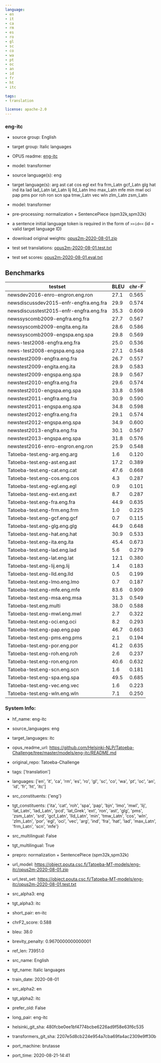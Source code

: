 ```yaml
---
language: 
- en
- it
- ca
- rm
- es
- ro
- gl
- sc
- co
- wa
- pt
- oc
- an
- id
- fr
- ht
- itc

tags:
- translation

license: apache-2.0
---
```


### eng-itc

* source group: English 
* target group: Italic languages 
*  OPUS readme: [eng-itc](https://github.com/Helsinki-NLP/Tatoeba-Challenge/tree/master/models/eng-itc/README.md)

*  model: transformer
* source language(s): eng
* target language(s): arg ast cat cos egl ext fra frm_Latn gcf_Latn glg hat ind ita lad lad_Latn lat_Latn lij lld_Latn lmo max_Latn mfe min mwl oci pap pms por roh ron scn spa tmw_Latn vec wln zlm_Latn zsm_Latn
* model: transformer
* pre-processing: normalization + SentencePiece (spm32k,spm32k)
* a sentence initial language token is required in the form of `>>id<<` (id = valid target language ID)
* download original weights: [opus2m-2020-08-01.zip](https://object.pouta.csc.fi/Tatoeba-MT-models/eng-itc/opus2m-2020-08-01.zip)
* test set translations: [opus2m-2020-08-01.test.txt](https://object.pouta.csc.fi/Tatoeba-MT-models/eng-itc/opus2m-2020-08-01.test.txt)
* test set scores: [opus2m-2020-08-01.eval.txt](https://object.pouta.csc.fi/Tatoeba-MT-models/eng-itc/opus2m-2020-08-01.eval.txt)

## Benchmarks

| testset               | BLEU  | chr-F |
|-----------------------|-------|-------|
| newsdev2016-enro-engron.eng.ron 	| 27.1 	| 0.565 |
| newsdiscussdev2015-enfr-engfra.eng.fra 	| 29.9 	| 0.574 |
| newsdiscusstest2015-enfr-engfra.eng.fra 	| 35.3 	| 0.609 |
| newssyscomb2009-engfra.eng.fra 	| 27.7 	| 0.567 |
| newssyscomb2009-engita.eng.ita 	| 28.6 	| 0.586 |
| newssyscomb2009-engspa.eng.spa 	| 29.8 	| 0.569 |
| news-test2008-engfra.eng.fra 	| 25.0 	| 0.536 |
| news-test2008-engspa.eng.spa 	| 27.1 	| 0.548 |
| newstest2009-engfra.eng.fra 	| 26.7 	| 0.557 |
| newstest2009-engita.eng.ita 	| 28.9 	| 0.583 |
| newstest2009-engspa.eng.spa 	| 28.9 	| 0.567 |
| newstest2010-engfra.eng.fra 	| 29.6 	| 0.574 |
| newstest2010-engspa.eng.spa 	| 33.8 	| 0.598 |
| newstest2011-engfra.eng.fra 	| 30.9 	| 0.590 |
| newstest2011-engspa.eng.spa 	| 34.8 	| 0.598 |
| newstest2012-engfra.eng.fra 	| 29.1 	| 0.574 |
| newstest2012-engspa.eng.spa 	| 34.9 	| 0.600 |
| newstest2013-engfra.eng.fra 	| 30.1 	| 0.567 |
| newstest2013-engspa.eng.spa 	| 31.8 	| 0.576 |
| newstest2016-enro-engron.eng.ron 	| 25.9 	| 0.548 |
| Tatoeba-test.eng-arg.eng.arg 	| 1.6 	| 0.120 |
| Tatoeba-test.eng-ast.eng.ast 	| 17.2 	| 0.389 |
| Tatoeba-test.eng-cat.eng.cat 	| 47.6 	| 0.668 |
| Tatoeba-test.eng-cos.eng.cos 	| 4.3 	| 0.287 |
| Tatoeba-test.eng-egl.eng.egl 	| 0.9 	| 0.101 |
| Tatoeba-test.eng-ext.eng.ext 	| 8.7 	| 0.287 |
| Tatoeba-test.eng-fra.eng.fra 	| 44.9 	| 0.635 |
| Tatoeba-test.eng-frm.eng.frm 	| 1.0 	| 0.225 |
| Tatoeba-test.eng-gcf.eng.gcf 	| 0.7 	| 0.115 |
| Tatoeba-test.eng-glg.eng.glg 	| 44.9 	| 0.648 |
| Tatoeba-test.eng-hat.eng.hat 	| 30.9 	| 0.533 |
| Tatoeba-test.eng-ita.eng.ita 	| 45.4 	| 0.673 |
| Tatoeba-test.eng-lad.eng.lad 	| 5.6 	| 0.279 |
| Tatoeba-test.eng-lat.eng.lat 	| 12.1 	| 0.380 |
| Tatoeba-test.eng-lij.eng.lij 	| 1.4 	| 0.183 |
| Tatoeba-test.eng-lld.eng.lld 	| 0.5 	| 0.199 |
| Tatoeba-test.eng-lmo.eng.lmo 	| 0.7 	| 0.187 |
| Tatoeba-test.eng-mfe.eng.mfe 	| 83.6 	| 0.909 |
| Tatoeba-test.eng-msa.eng.msa 	| 31.3 	| 0.549 |
| Tatoeba-test.eng.multi 	| 38.0 	| 0.588 |
| Tatoeba-test.eng-mwl.eng.mwl 	| 2.7 	| 0.322 |
| Tatoeba-test.eng-oci.eng.oci 	| 8.2 	| 0.293 |
| Tatoeba-test.eng-pap.eng.pap 	| 46.7 	| 0.663 |
| Tatoeba-test.eng-pms.eng.pms 	| 2.1 	| 0.194 |
| Tatoeba-test.eng-por.eng.por 	| 41.2 	| 0.635 |
| Tatoeba-test.eng-roh.eng.roh 	| 2.6 	| 0.237 |
| Tatoeba-test.eng-ron.eng.ron 	| 40.6 	| 0.632 |
| Tatoeba-test.eng-scn.eng.scn 	| 1.6 	| 0.181 |
| Tatoeba-test.eng-spa.eng.spa 	| 49.5 	| 0.685 |
| Tatoeba-test.eng-vec.eng.vec 	| 1.6 	| 0.223 |
| Tatoeba-test.eng-wln.eng.wln 	| 7.1 	| 0.250 |


### System Info: 
- hf_name: eng-itc

- source_languages: eng

- target_languages: itc

- opus_readme_url: https://github.com/Helsinki-NLP/Tatoeba-Challenge/tree/master/models/eng-itc/README.md

- original_repo: Tatoeba-Challenge

- tags: ['translation']

- languages: ['en', 'it', 'ca', 'rm', 'es', 'ro', 'gl', 'sc', 'co', 'wa', 'pt', 'oc', 'an', 'id', 'fr', 'ht', 'itc']

- src_constituents: {'eng'}

- tgt_constituents: {'ita', 'cat', 'roh', 'spa', 'pap', 'bjn', 'lmo', 'mwl', 'lij', 'lat_Latn', 'lad_Latn', 'pcd', 'lat_Grek', 'ext', 'ron', 'ast', 'glg', 'pms', 'zsm_Latn', 'srd', 'gcf_Latn', 'lld_Latn', 'min', 'tmw_Latn', 'cos', 'wln', 'zlm_Latn', 'por', 'egl', 'oci', 'vec', 'arg', 'ind', 'fra', 'hat', 'lad', 'max_Latn', 'frm_Latn', 'scn', 'mfe'}

- src_multilingual: False

- tgt_multilingual: True

- prepro:  normalization + SentencePiece (spm32k,spm32k)

- url_model: https://object.pouta.csc.fi/Tatoeba-MT-models/eng-itc/opus2m-2020-08-01.zip

- url_test_set: https://object.pouta.csc.fi/Tatoeba-MT-models/eng-itc/opus2m-2020-08-01.test.txt

- src_alpha3: eng

- tgt_alpha3: itc

- short_pair: en-itc

- chrF2_score: 0.588

- bleu: 38.0

- brevity_penalty: 0.9670000000000001

- ref_len: 73951.0

- src_name: English

- tgt_name: Italic languages

- train_date: 2020-08-01

- src_alpha2: en

- tgt_alpha2: itc

- prefer_old: False

- long_pair: eng-itc

- helsinki_git_sha: 480fcbe0ee1bf4774bcbe6226ad9f58e63f6c535

- transformers_git_sha: 2207e5d8cb224e954a7cba69fa4ac2309e9ff30b

- port_machine: brutasse

- port_time: 2020-08-21-14:41